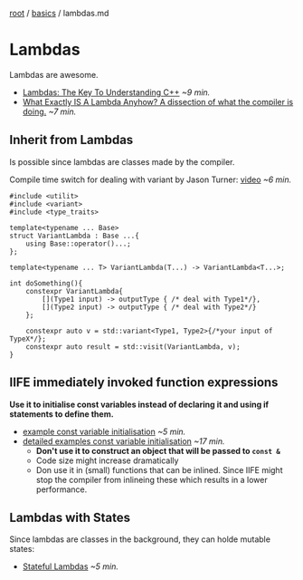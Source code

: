 [root](../../README.md) / [basics](../basics.md) / lambdas.md
# Lambdas
Lambdas are awesome.

- [Lambdas: The Key To Understanding C++](https://www.youtube-nocookie.com/embed/CjExHyCVRYg?rel=0) *~9 min.*
- [What Exactly IS A Lambda Anyhow? A dissection of what the compiler is doing.](https://www.youtube-nocookie.com/embed/br4tez2G9eM?rel=0) *~7 min.*

## Inherit from Lambdas
Is possible since lambdas are classes made by the compiler.

Compile time switch for dealing with variant by Jason Turner: [video](https://www.youtube-nocookie.com/embed/EsUmnLgz8QY?rel=0) *~6 min.*
```c_cpp
#include <utilit>
#include <variant>
#include <type_traits>

template<typename ... Base>
struct VariantLambda : Base ...{
    using Base::operator()...;
};

template<typename ... T> VariantLambda(T...) -> VariantLambda<T...>;

int doSomething(){
    constexpr VariantLambda{
        [](Type1 input) -> outputType { /* deal with Type1*/},
        [](Type2 input) -> outputType { /* deal with Type2*/}
    };
    
    constexpr auto v = std::variant<Type1, Type2>{/*your input of TypeX*/};
    constexpr auto result = std::visit(VariantLambda, v);
}
```

## IIFE immediately invoked function expressions
**Use it to initialise const variables instead of declaring it and using if statements to define them.**

* [example const variable initialisation](https://www.youtube-nocookie.com/embed/d4nmNYTM1j8?rel=0) *~5  min.*
* [detailed examples const variable initialisation](https://www.youtube-nocookie.com/embed/9i2ZirXdrVA?rel=0&end=1030) *~17  min.*
    * **Don't use it to construct an object that will be passed to `const &`**
    * Code size might increase dramatically
    * Don use it in (small) functions that can be inlined. Since IIFE might stop the compiler from inlineing these which results in a lower performance.
    
## Lambdas with States
Since lambdas are classes in the background, they can holde mutable states:

* [Stateful Lambdas](https://www.youtube-nocookie.com/embed/_1X9D8Z5huA?rel=0) *~5  min.*